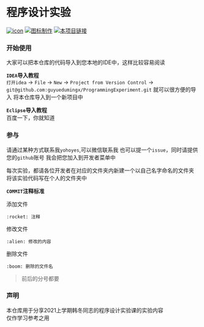 # 程序设计实验  
[![icon](https://img.shields.io/badge/%E6%95%B0%E6%8D%AE%E7%BB%93%E6%9E%84-DataStruct-informational)](https://github.com/guyuedumingx/DataStruct)
[![图标制作](https://img.shields.io/badge/%E5%9B%BE%E6%A0%87%E5%88%B6%E4%BD%9C-shields-orange)](https://shields.io)
[![本项目链接](https://img.shields.io/badge/%E6%9C%AC%E9%A1%B9%E7%9B%AE%E9%93%BE%E6%8E%A5-ProgrammingExperiments-orange)](https://github.com/guyuedumingx/ProgrammingExperiment)

### 开始使用  
大家可以把本仓库的代码导入到您本地的IDE中，这样比较容易阅读  

**`IDEA`导入教程**  
`打开idea` -> `File` -> `New` -> `Project from Version Control` ->
`git@github.com:guyuedumingx/ProgrammingExperiment.git` 就可以很方便的导入
将本仓库导入到一个新项目中  

**`Eclipse`导入教程**  
百度一下，你就知道  

### 参与  
请通过某种方式联系我`yohoyes`,可以微信联系我
也可以提一个`issue`，同时请提供您的`github`账号
我会把您加入到开发者菜单中  

每次实验，都请各位开发者在对应的文件夹内新建一个以自己名字命名的文件夹
将该实验代码写在个人的文件夹中  

**`COMMIT`注释标准**  

添加文件  
```
:rocket: 注释
```

修改文件  
```
:alien: 修改的内容
```

删除文件  
``` 
:boom: 删除的文件名
```

> 前后的分号都要  


### 声明  
本仓库用于分享2021上学期韩冬同志的程序设计实验课的实验内容  
仅作学习参考之用   


